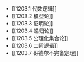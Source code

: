 
- [[1203.1 代数逻辑]]
- [[1203.2 模型论]]
- [[1203.3 证明论]]
- [[1203.4 递归论]]
- [[1203.5 公理化集合论]]
- [[1203.6 二阶逻辑]]
- [[1203.7 哥德尔不完备定理]]
